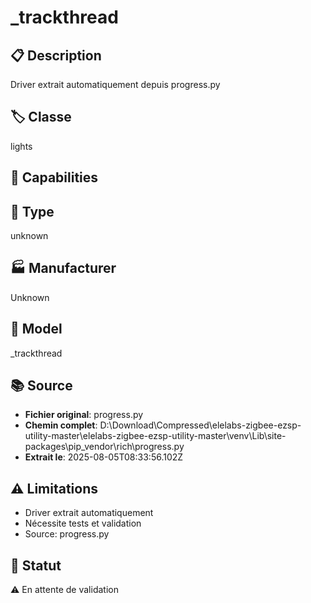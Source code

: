 # _trackthread

## 📋 Description
Driver extrait automatiquement depuis progress.py

## 🏷️ Classe
lights

## 🔧 Capabilities


## 📡 Type
unknown

## 🏭 Manufacturer
Unknown

## 📱 Model
_trackthread

## 📚 Source
- **Fichier original**: progress.py
- **Chemin complet**: D:\Download\Compressed\elelabs-zigbee-ezsp-utility-master\elelabs-zigbee-ezsp-utility-master\venv\Lib\site-packages\pip\_vendor\rich\progress.py
- **Extrait le**: 2025-08-05T08:33:56.102Z

## ⚠️ Limitations
- Driver extrait automatiquement
- Nécessite tests et validation
- Source: progress.py

## 🚀 Statut
⚠️ En attente de validation
